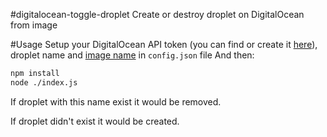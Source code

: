 #digitalocean-toggle-droplet
Create or destroy droplet on DigitalOcean from image

#Usage
Setup your DigitalOcean API token (you can find or create it [here]), droplet name and [image name] in `config.json` file
And then:
```sh
npm install
node ./index.js
```
If droplet with this name exist it would be removed.

If droplet didn't exist it would be created.

[here]:https://cloud.digitalocean.com/settings/applications
[image name]:https://cloud.digitalocean.com/images
